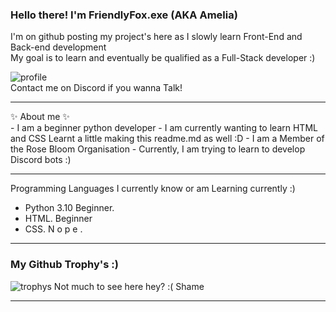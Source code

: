 ### Hello there! I'm FriendlyFox.exe (AKA Amelia)
I'm on github posting my project's here as I slowly learn Front-End and Back-end development<br />My goal is to learn and eventually be qualified as a Full-Stack developer :)

![profile](https://discord.c99.nl/widget/theme-4/913574723475083274.png) <br />
Contact me on Discord if you wanna Talk!

<hr>✨ About me ✨ <br />
- I am a beginner python developer
- I am currently wanting to learn HTML and CSS
  Learnt a little making this readme.md as well :D
- I am a Member of the Rose Bloom Organisation
- Currently, I am trying to learn to develop Discord bots :)

<hr>
Programming Languages I currently know or am Learning currently :)

- Python 3.10 Beginner.
- HTML. Beginner 
- CSS. N o p e .

<hr>

### My Github Trophy's :)
![trophys](https://github-profile-trophy.vercel.app/?username=Ames-hub&theme=radical&row=1&column=10)
Not much to see here hey? :( Shame

<hr>
